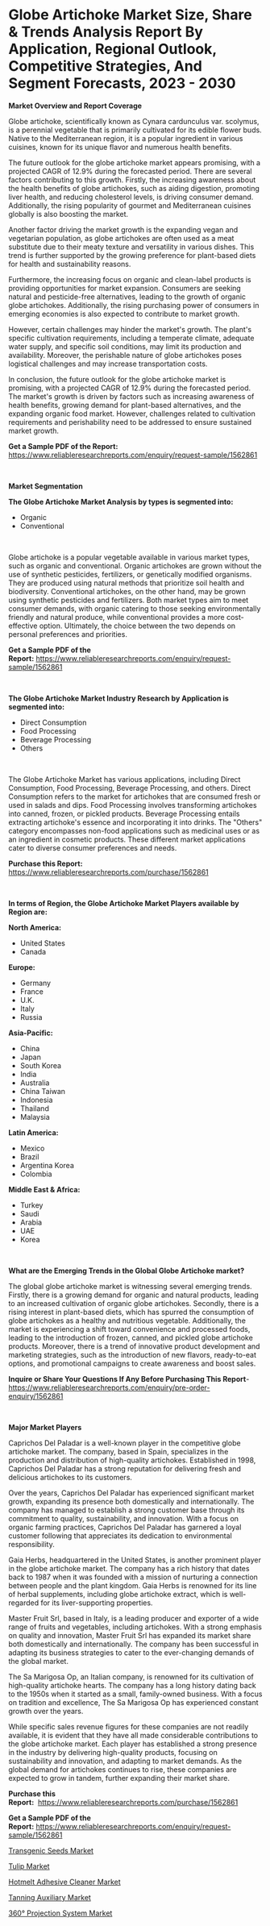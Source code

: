 <p><h1>Globe Artichoke Market Size, Share & Trends Analysis Report By Application, Regional Outlook, Competitive Strategies, And Segment Forecasts, 2023 - 2030</h1></p><p><strong>Market Overview and Report Coverage</strong></p>
<p><p>Globe artichoke, scientifically known as Cynara cardunculus var. scolymus, is a perennial vegetable that is primarily cultivated for its edible flower buds. Native to the Mediterranean region, it is a popular ingredient in various cuisines, known for its unique flavor and numerous health benefits.</p><p>The future outlook for the globe artichoke market appears promising, with a projected CAGR of 12.9% during the forecasted period. There are several factors contributing to this growth. Firstly, the increasing awareness about the health benefits of globe artichokes, such as aiding digestion, promoting liver health, and reducing cholesterol levels, is driving consumer demand. Additionally, the rising popularity of gourmet and Mediterranean cuisines globally is also boosting the market.</p><p>Another factor driving the market growth is the expanding vegan and vegetarian population, as globe artichokes are often used as a meat substitute due to their meaty texture and versatility in various dishes. This trend is further supported by the growing preference for plant-based diets for health and sustainability reasons.</p><p>Furthermore, the increasing focus on organic and clean-label products is providing opportunities for market expansion. Consumers are seeking natural and pesticide-free alternatives, leading to the growth of organic globe artichokes. Additionally, the rising purchasing power of consumers in emerging economies is also expected to contribute to market growth.</p><p>However, certain challenges may hinder the market's growth. The plant's specific cultivation requirements, including a temperate climate, adequate water supply, and specific soil conditions, may limit its production and availability. Moreover, the perishable nature of globe artichokes poses logistical challenges and may increase transportation costs.</p><p>In conclusion, the future outlook for the globe artichoke market is promising, with a projected CAGR of 12.9% during the forecasted period. The market's growth is driven by factors such as increasing awareness of health benefits, growing demand for plant-based alternatives, and the expanding organic food market. However, challenges related to cultivation requirements and perishability need to be addressed to ensure sustained market growth.</p></p>
<p><strong>Get a Sample PDF of the Report:</strong> <a href="https://www.reliableresearchreports.com/enquiry/request-sample/1562861">https://www.reliableresearchreports.com/enquiry/request-sample/1562861</a></p>
<p>&nbsp;</p>
<p><strong>Market Segmentation</strong></p>
<p><strong>The Globe Artichoke Market Analysis by types is segmented into:</strong></p>
<p><ul><li>Organic</li><li>Conventional</li></ul></p>
<p>&nbsp;</p>
<p><p>Globe artichoke is a popular vegetable available in various market types, such as organic and conventional. Organic artichokes are grown without the use of synthetic pesticides, fertilizers, or genetically modified organisms. They are produced using natural methods that prioritize soil health and biodiversity. Conventional artichokes, on the other hand, may be grown using synthetic pesticides and fertilizers. Both market types aim to meet consumer demands, with organic catering to those seeking environmentally friendly and natural produce, while conventional provides a more cost-effective option. Ultimately, the choice between the two depends on personal preferences and priorities.</p></p>
<p><strong>Get a Sample PDF of the Report:</strong>&nbsp;<a href="https://www.reliableresearchreports.com/enquiry/request-sample/1562861">https://www.reliableresearchreports.com/enquiry/request-sample/1562861</a></p>
<p>&nbsp;</p>
<p><strong>The Globe Artichoke Market Industry Research by Application is segmented into:</strong></p>
<p><ul><li>Direct Consumption</li><li>Food Processing</li><li>Beverage Processing</li><li>Others</li></ul></p>
<p>&nbsp;</p>
<p><p>The Globe Artichoke Market has various applications, including Direct Consumption, Food Processing, Beverage Processing, and others. Direct Consumption refers to the market for artichokes that are consumed fresh or used in salads and dips. Food Processing involves transforming artichokes into canned, frozen, or pickled products. Beverage Processing entails extracting artichoke's essence and incorporating it into drinks. The "Others" category encompasses non-food applications such as medicinal uses or as an ingredient in cosmetic products. These different market applications cater to diverse consumer preferences and needs.</p></p>
<p><strong>Purchase this Report:</strong>&nbsp; <a href="https://www.reliableresearchreports.com/purchase/1562861">https://www.reliableresearchreports.com/purchase/1562861</a></p>
<p>&nbsp;</p>
<p><strong>In terms of Region, the Globe Artichoke Market Players available by Region are:</strong></p>
<p>
    <p> <strong> North America: </strong>
        <ul>
            <li>United States</li>
            <li>Canada</li>
        </ul>
        </p> 
    <p> <strong> Europe: </strong>
        <ul>
            <li>Germany</li>
            <li>France</li>
            <li>U.K.</li>
            <li>Italy</li>
            <li>Russia</li>
        </ul>
        </p> 
    <p> <strong> Asia-Pacific: </strong>
        <ul>
            <li>China</li>
            <li>Japan</li>
            <li>South Korea</li>
            <li>India</li>
            <li>Australia</li>
            <li>China Taiwan</li>
            <li>Indonesia</li>
            <li>Thailand</li>
            <li>Malaysia</li>
        </ul>
        </p> 
    <p> <strong> Latin America: </strong>
        <ul>
            <li>Mexico</li>
            <li>Brazil</li>
            <li>Argentina Korea</li>
            <li>Colombia</li>
        </ul>
        </p> 
    <p> <strong> Middle East & Africa: </strong>
        <ul>
            <li>Turkey</li>
            <li>Saudi</li>
            <li>Arabia</li>
            <li>UAE</li>
            <li>Korea</li>
        </ul>
    </p>
    </p>
<p>&nbsp;</p>
<p><strong>What are the Emerging Trends in the Global Globe Artichoke market?</strong></p>
<p><p>The global globe artichoke market is witnessing several emerging trends. Firstly, there is a growing demand for organic and natural products, leading to an increased cultivation of organic globe artichokes. Secondly, there is a rising interest in plant-based diets, which has spurred the consumption of globe artichokes as a healthy and nutritious vegetable. Additionally, the market is experiencing a shift toward convenience and processed foods, leading to the introduction of frozen, canned, and pickled globe artichoke products. Moreover, there is a trend of innovative product development and marketing strategies, such as the introduction of new flavors, ready-to-eat options, and promotional campaigns to create awareness and boost sales.</p></p>
<p><strong>Inquire or Share Your Questions If Any Before Purchasing This Report</strong>- <a href="https://www.reliableresearchreports.com/enquiry/pre-order-enquiry/1562861">https://www.reliableresearchreports.com/enquiry/pre-order-enquiry/1562861</a></p>
<p>&nbsp;</p>
<p><strong>Major Market Players</strong></p>
<p><p>Caprichos Del Paladar is a well-known player in the competitive globe artichoke market. The company, based in Spain, specializes in the production and distribution of high-quality artichokes. Established in 1998, Caprichos Del Paladar has a strong reputation for delivering fresh and delicious artichokes to its customers.</p><p>Over the years, Caprichos Del Paladar has experienced significant market growth, expanding its presence both domestically and internationally. The company has managed to establish a strong customer base through its commitment to quality, sustainability, and innovation. With a focus on organic farming practices, Caprichos Del Paladar has garnered a loyal customer following that appreciates its dedication to environmental responsibility.</p><p>Gaia Herbs, headquartered in the United States, is another prominent player in the globe artichoke market. The company has a rich history that dates back to 1987 when it was founded with a mission of nurturing a connection between people and the plant kingdom. Gaia Herbs is renowned for its line of herbal supplements, including globe artichoke extract, which is well-regarded for its liver-supporting properties.</p><p>Master Fruit Srl, based in Italy, is a leading producer and exporter of a wide range of fruits and vegetables, including artichokes. With a strong emphasis on quality and innovation, Master Fruit Srl has expanded its market share both domestically and internationally. The company has been successful in adapting its business strategies to cater to the ever-changing demands of the global market.</p><p>The Sa Marigosa Op, an Italian company, is renowned for its cultivation of high-quality artichoke hearts. The company has a long history dating back to the 1950s when it started as a small, family-owned business. With a focus on tradition and excellence, The Sa Marigosa Op has experienced constant growth over the years.</p><p>While specific sales revenue figures for these companies are not readily available, it is evident that they have all made considerable contributions to the globe artichoke market. Each player has established a strong presence in the industry by delivering high-quality products, focusing on sustainability and innovation, and adapting to market demands. As the global demand for artichokes continues to rise, these companies are expected to grow in tandem, further expanding their market share.</p></p>
<p><strong>Purchase this Report:</strong>&nbsp;&nbsp;<a href="https://www.reliableresearchreports.com/purchase/1562861">https://www.reliableresearchreports.com/purchase/1562861</a></p>
<p></p>
<p><strong>Get a Sample PDF of the Report:</strong>&nbsp;<a href="https://www.reliableresearchreports.com/enquiry/request-sample/1562861">https://www.reliableresearchreports.com/enquiry/request-sample/1562861</a></p>
<p><p><a href="https://github.com/scarol104/Market-Research-Report-List-1/blob/main/transgenic-seeds-market.md">Transgenic Seeds Market</a></p><p><a href="https://github.com/dzharov81/Market-Research-Report-List-1/blob/main/tulip-market.md">Tulip Market</a></p><p><a href="https://medium.com/@stephenstevens11/hotmelt-adhesive-cleaner-market-share-evolution-and-market-growth-trends-2023-2030-5abe7d9b7c6e">Hotmelt Adhesive Cleaner Market</a></p><p><a href="https://medium.com/@stephenarmstrong52/tanning-auxiliary-market-size-market-outlook-and-market-forecast-2023-to-2030-6f92cff18b57">Tanning Auxiliary Market</a></p><p><a href="https://medium.com/@nicholasgarcia1914/360-projection-system-market-focuses-on-market-share-size-and-projected-forecast-till-2030-e4bbefed8555">360° Projection System Market</a></p></p>